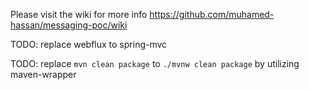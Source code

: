 Please visit the wiki for more info https://github.com/muhamed-hassan/messaging-poc/wiki


TODO: replace webflux to spring-mvc

TODO: replace `mvn clean package` to `./mvnw clean package` by utilizing maven-wrapper
